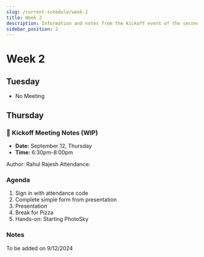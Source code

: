 ```yaml
---
slug: /current-schedule/week-2
title: Week 2
description: Information and notes from the Kickoff event of the second week of the Fall 2024 semester for the UMass Lowell Cloud Computing Club. 
sidebar_position: 2
---
```


# Week 2

## Tuesday
- No Meeting

## Thursday

### 📓 Kickoff Meeting Notes (WIP)

- **Date:** September 12, Thursday
- **Time:** 6:30pm-8:00pm

Author: Rahul Rajesh
Attendance: 

### Agenda
1. Sign in with attendance code
2. Complete simple form from presentation
3. Presentation
4. Break for Pizza
5. Hands-on: Starting PhotoSky


### Notes
To be added on 9/12/2024
